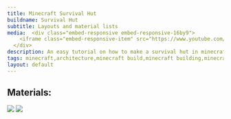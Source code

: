 ```yaml
---
title: Minecraft Survival Hut
buildname: Survival Hut
subtitle: Layouts and material lists
media:  <div class="embed-responsive embed-responsive-16by9">
    <iframe class="embed-responsive-item" src="https://www.youtube.com/embed/opovBzApJuA"></iframe>
  </div>
description: An easy tutorial on how to make a survival hut in minecraft. This build is very survival friendly and also starter friendly. So if you are starting out a new survival minecraft world and want to have a hut as your starting point then it is a perfect house for you.
tags: minecraft,architecture,minecraft build,minecraft building,minecraft house,minecraft how to,minecraft design,minecraft ideas,minecraft inspiration,minecraft survival house, hut
layout: default
---
```


<p>
<h2 class="content-header">
Materials:
</h2>
<img src="https://myoctagon.github.io/asset/survival-hut-1/material_list1.png" class="img-fluid"/>
<img src="https://myoctagon.github.io/asset/survival-hut-1/material_list2.png" class="img-fluid"/>
</p>


<br/>
